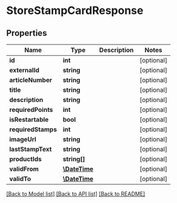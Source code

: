 # StoreStampCardResponse

## Properties
Name | Type | Description | Notes
------------ | ------------- | ------------- | -------------
**id** | **int** |  | [optional] 
**externalId** | **string** |  | [optional] 
**articleNumber** | **string** |  | [optional] 
**title** | **string** |  | [optional] 
**description** | **string** |  | [optional] 
**requiredPoints** | **int** |  | [optional] 
**isRestartable** | **bool** |  | [optional] 
**requiredStamps** | **int** |  | [optional] 
**imageUrl** | **string** |  | [optional] 
**lastStampText** | **string** |  | [optional] 
**productIds** | **string[]** |  | [optional] 
**validFrom** | [**\DateTime**](\DateTime.md) |  | [optional] 
**validTo** | [**\DateTime**](\DateTime.md) |  | [optional] 

[[Back to Model list]](../../README.md#documentation-for-models) [[Back to API list]](../../README.md#documentation-for-api-endpoints) [[Back to README]](../../README.md)


